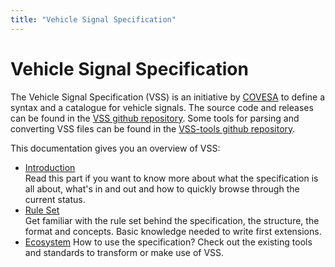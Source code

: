 ```yaml
---
title: "Vehicle Signal Specification"
---
```

# Vehicle Signal Specification

The Vehicle Signal Specification (VSS) is an initiative by [COVESA](https://www.covesa.global/) to define a syntax and a catalogue for vehicle signals.
The source code and releases can be found in the [VSS github repository](https://github.com/COVESA/vehicle_signal_specification).
Some tools for parsing and converting VSS files can be found in the [VSS-tools github repository](https://github.com/COVESA/vss-tools).

This documentation gives you an overview of VSS:

* [Introduction](/vehicle_signal_specification/introduction) </br> Read this part if you want to know more
about what the specification is all about, what's in and out and how to quickly
 browse through the current status.
* [Rule Set](/vehicle_signal_specification/rule_set) </br> Get familiar with the rule set behind the
specification, the structure, the format and concepts. Basic knowledge needed
to write first extensions.
* [Ecosystem](/vehicle_signal_specification/ecosystem) How to use the specification? Check out the existing tools and standards to transform or make use of VSS.